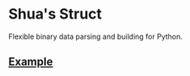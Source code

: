 # Shua's Struct

Flexible binary data parsing and building for Python.

## [Example](./tests/__init__.py)
